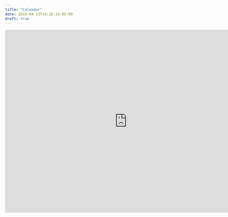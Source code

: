 ```yaml
---
title: "Calendar"
date: 2018-04-13T14:16:14-05:00
draft: true
---
```


<iframe src="https://calendar.google.com/calendar/embed?src=tamu.edu_54pdviielgl7c892ib8vma7eio%40group.calendar.google.com&ctz=America/Chicago"
        style="border: 0"
        width="800"
        height="600"
        frameborder="0"
        scrolling="no">
</iframe>
